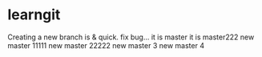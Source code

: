 # learngit
Creating a new branch is & quick.
fix bug...
it is master
it is master222
new master 11111
new master 22222
new master 3
new master 4